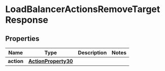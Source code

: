 

# LoadBalancerActionsRemoveTargetResponse


## Properties

| Name | Type | Description | Notes |
|------------ | ------------- | ------------- | -------------|
|**action** | [**ActionProperty30**](ActionProperty30.md) |  |  |



